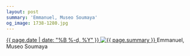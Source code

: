 ```yaml
---
layout: post
summary: 'Emmanuel, Museo Soumaya'
og_image: 1738-1280.jpg
---
```


<p>
 <time>
  <a href="/1738">
   {{ page.date | date: "%B %-d, %Y" }}
  </a>
 </time>
 <a href="/1738">
  <img alt="{{ page.summary }}" data-taken="2/9/2023" sizes="(min-width: 700px) 50vw, calc(100vw - 2rem)" src="{{ site.assets_url }}/1738-640.jpg" srcset="{{ site.assets_url }}/1738-320.jpg 320w, {{ site.assets_url }}/1738-640.jpg 640w, {{ site.assets_url }}/1738-960.jpg 960w, {{ site.assets_url }}/1738-1280.jpg 1280w"/>
 </a>
 <span>
  Emmanuel, Museo Soumaya
 </span>
</p>
